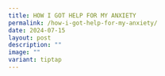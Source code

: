 ```yaml
---
title: HOW I GOT HELP FOR MY ANXIETY
permalink: /how-i-got-help-for-my-anxiety/
date: 2024-07-15
layout: post
description: ""
image: ""
variant: tiptap
---
```

